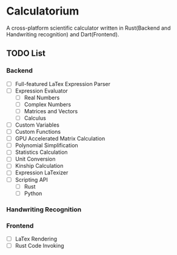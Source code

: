 # Calculatorium

A cross-platform scientific calculator written in Rust(Backend and Handwriting recognition) and Dart(Frontend).

## TODO List

### Backend

- [ ] Full-featured LaTex Expression Parser
- [ ] Expression Evaluator
  - [ ] Real Numbers
  - [ ] Complex Numbers
  - [ ] Matrices and Vectors
  - [ ] Calculus
- [ ] Custom Variables
- [ ] Custom Functions
- [ ] GPU Accelerated Matrix Calculation
- [ ] Polynomial Simplification
- [ ] Statistics Calculation
- [ ] Unit Conversion
- [ ] Kinship Calculation
- [ ] Expression LaTexizer
- [ ] Scripting API
  - [ ] Rust
  - [ ] Python

### Handwriting Recognition


### Frontend

- [ ] LaTex Rendering
- [ ] Rust Code Invoking
